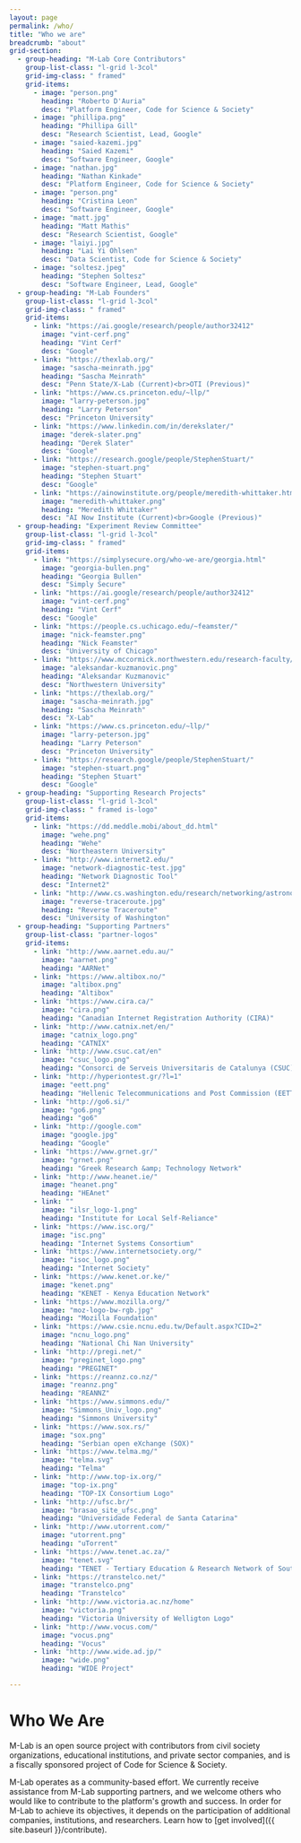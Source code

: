 ```yaml
---
layout: page
permalink: /who/
title: "Who we are"
breadcrumb: "about"
grid-section:
  - group-heading: "M-Lab Core Contributors"
    group-list-class: "l-grid l-3col"
    grid-img-class: " framed"
    grid-items:
      - image: "person.png"
        heading: "Roberto D'Auria"
        desc: "Platform Engineer, Code for Science & Society"
      - image: "phillipa.png"
        heading: "Phillipa Gill"
        desc: "Research Scientist, Lead, Google"
      - image: "saied-kazemi.jpg"
        heading: "Saied Kazemi"
        desc: "Software Engineer, Google"
      - image: "nathan.jpg"
        heading: "Nathan Kinkade"
        desc: "Platform Engineer, Code for Science & Society"
      - image: "person.png"
        heading: "Cristina Leon"
        desc: "Software Engineer, Google"
      - image: "matt.jpg"
        heading: "Matt Mathis"
        desc: "Research Scientist, Google"
      - image: "laiyi.jpg"
        heading: "Lai Yi Ohlsen"
        desc: "Data Scientist, Code for Science & Society"
      - image: "soltesz.jpeg"
        heading: "Stephen Soltesz"
        desc: "Software Engineer, Lead, Google"
  - group-heading: "M-Lab Founders"
    group-list-class: "l-grid l-3col"
    grid-img-class: " framed"
    grid-items:
      - link: "https://ai.google/research/people/author32412"
        image: "vint-cerf.png"
        heading: "Vint Cerf"
        desc: "Google"
      - link: "https://thexlab.org/"
        image: "sascha-meinrath.jpg"
        heading: "Sascha Meinrath"
        desc: "Penn State/X-Lab (Current)<br>OTI (Previous)"
      - link: "https://www.cs.princeton.edu/~llp/"
        image: "larry-peterson.jpg"
        heading: "Larry Peterson"
        desc: "Princeton University"
      - link: "https://www.linkedin.com/in/derekslater/"
        image: "derek-slater.png"
        heading: "Derek Slater"
        desc: "Google"
      - link: "https://research.google/people/StephenStuart/"
        image: "stephen-stuart.png"
        heading: "Stephen Stuart"
        desc: "Google"
      - link: "https://ainowinstitute.org/people/meredith-whittaker.html"
        image: "meredith-whittaker.png"
        heading: "Meredith Whittaker"
        desc: "AI Now Institute (Current)<br>Google (Previous)"
  - group-heading: "Experiment Review Committee"
    group-list-class: "l-grid l-3col"
    grid-img-class: " framed"
    grid-items:
      - link: "https://simplysecure.org/who-we-are/georgia.html"
        image: "georgia-bullen.png"
        heading: "Georgia Bullen"
        desc: "Simply Secure"
      - link: "https://ai.google/research/people/author32412"
        image: "vint-cerf.png"
        heading: "Vint Cerf"
        desc: "Google"
      - link: "https://people.cs.uchicago.edu/~feamster/"
        image: "nick-feamster.png"
        heading: "Nick Feamster"
        desc: "University of Chicago"
      - link: "https://www.mccormick.northwestern.edu/research-faculty/directory/profiles/kuzmanovic-aleksandar.html"
        image: "aleksandar-kuzmanovic.png"
        heading: "Aleksandar Kuzmanovic"
        desc: "Northwestern University"
      - link: "https://thexlab.org/"
        image: "sascha-meinrath.jpg"
        heading: "Sascha Meinrath"
        desc: "X-Lab"
      - link: "https://www.cs.princeton.edu/~llp/"
        image: "larry-peterson.jpg"
        heading: "Larry Peterson"
        desc: "Princeton University"
      - link: "https://research.google/people/StephenStuart/"
        image: "stephen-stuart.png"
        heading: "Stephen Stuart"
        desc: "Google"
  - group-heading: "Supporting Research Projects"
    group-list-class: "l-grid l-3col"
    grid-img-class: " framed is-logo"
    grid-items:
      - link: "https://dd.meddle.mobi/about_dd.html"
        image: "wehe.png"
        heading: "Wehe"
        desc: "Northeastern University"
      - link: "http://www.internet2.edu/"
        image: "network-diagnostic-test.jpg"
        heading: "Network Diagnostic Tool"
        desc: "Internet2"
      - link: "http://www.cs.washington.edu/research/networking/astronomy/reverse-traceroute.html"
        image: "reverse-traceroute.jpg"
        heading: "Reverse Traceroute"
        desc: "University of Washington"
  - group-heading: "Supporting Partners"
    group-list-class: "partner-logos"
    grid-items:
      - link: "http://www.aarnet.edu.au/"
        image: "aarnet.png"
        heading: "AARNet"
      - link: "https://www.altibox.no/"
        image: "altibox.png"
        heading: "Altibox"
      - link: "https://www.cira.ca/"
        image: "cira.png"
        heading: "Canadian Internet Registration Authority (CIRA)"
      - link: "http://www.catnix.net/en/"
        image: "catnix_logo.png"
        heading: "CATNIX"
      - link: "http://www.csuc.cat/en"
        image: "csuc_logo.png"
        heading: "Consorci de Serveis Universitaris de Catalunya (CSUC)"
      - link: "http://hyperiontest.gr/?l=1"
        image: "eett.png"
        heading: "Hellenic Telecommunications and Post Commission (EETT)"
      - link: "http://go6.si/"
        image: "go6.png"
        heading: "go6"
      - link: "http://google.com"
        image: "google.jpg"
        heading: "Google"
      - link: "https://www.grnet.gr/"
        image: "grnet.png"
        heading: "Greek Research &amp; Technology Network"
      - link: "http://www.heanet.ie/"
        image: "heanet.png"
        heading: "HEAnet"
      - link: ""
        image: "ilsr_logo-1.png"
        heading: "Institute for Local Self-Reliance"
      - link: "https://www.isc.org/"
        image: "isc.png"
        heading: "Internet Systems Consortium"
      - link: "https://www.internetsociety.org/"
        image: "isoc_logo.png"
        heading: "Internet Society"
      - link: "https://www.kenet.or.ke/"
        image: "kenet.png"
        heading: "KENET - Kenya Education Network"
      - link: "https://www.mozilla.org/"
        image: "moz-logo-bw-rgb.jpg"
        heading: "Mozilla Foundation"
      - link: "https://www.csie.ncnu.edu.tw/Default.aspx?CID=2"
        image: "ncnu_logo.png"
        heading: "National Chi Nan University"
      - link: "http://pregi.net/"
        image: "preginet_logo.png"
        heading: "PREGINET"
      - link: "https://reannz.co.nz/"
        image: "reannz.png"
        heading: "REANNZ"
      - link: "https://www.simmons.edu/"
        image: "Simmons_Univ_logo.png"
        heading: "Simmons University"
      - link: "https://www.sox.rs/"
        image: "sox.png"
        heading: "Serbian open eXchange (SOX)"
      - link: "https://www.telma.mg/"
        image: "telma.svg"
        heading: "Telma"
      - link: "http://www.top-ix.org/"
        image: "top-ix.png"
        heading: "TOP-IX Consortium Logo"
      - link: "http://ufsc.br/"
        image: "brasao_site_ufsc.png"
        heading: "Universidade Federal de Santa Catarina"
      - link: "http://www.utorrent.com/"
        image: "utorrent.png"
        heading: "uTorrent"
      - link: "https://www.tenet.ac.za/"
        image: "tenet.svg"
        heading: "TENET - Tertiary Education & Research Network of South Africa"
      - link: "https://transtelco.net/"
        image: "transtelco.png"
        heading: "Transtelco"
      - link: "http://www.victoria.ac.nz/home"
        image: "victoria.png"
        heading: "Victoria University of Welligton Logo"
      - link: "http://www.vocus.com/"
        image: "vocus.png"
        heading: "Vocus"
      - link: "http://www.wide.ad.jp/"
        image: "wide.png"
        heading: "WIDE Project"

---
```


# Who We Are

M-Lab is an open source project with contributors from civil society organizations, educational institutions, and private sector companies, and is a fiscally sponsored project of Code for Science & Society.

M-Lab operates as a community-based effort. We currently receive assistance from M-Lab supporting partners, and we welcome others who would like to contribute to the platform's growth and success. In order for M-Lab to achieve its objectives, it depends on the participation of additional companies, institutions, and researchers. Learn how to [get involved]({{ site.baseurl }}/contribute).